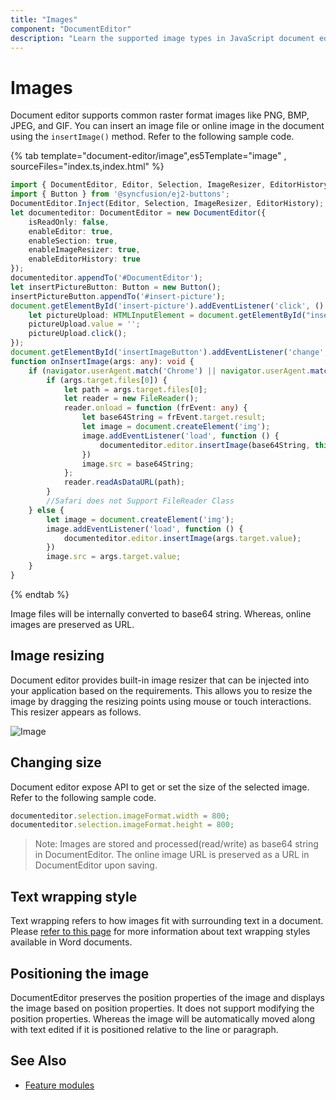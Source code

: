 ```yaml
---
title: "Images"
component: "DocumentEditor"
description: "Learn the supported image types in JavaScript document editor and how to insert, resize, format images."
---
```


# Images

Document editor supports common raster format images like PNG, BMP, JPEG, and GIF. You can insert an image file or online image in the document using the `insertImage()` method. Refer to the following sample code.

{% tab template="document-editor/image",es5Template="image" , sourceFiles="index.ts,index.html" %}

```typescript
import { DocumentEditor, Editor, Selection, ImageResizer, EditorHistory } from '@syncfusion/ej2-documenteditor';
import { Button } from '@syncfusion/ej2-buttons';
DocumentEditor.Inject(Editor, Selection, ImageResizer, EditorHistory);
let documenteditor: DocumentEditor = new DocumentEditor({
    isReadOnly: false,
    enableEditor: true,
    enableSection: true,
    enableImageResizer: true,
    enableEditorHistory: true
});
documenteditor.appendTo('#DocumentEditor');
let insertPictureButton: Button = new Button();
insertPictureButton.appendTo('#insert-picture');
document.getElementById('insert-picture').addEventListener('click', () => {
    let pictureUpload: HTMLInputElement = document.getElementById("insertImageButton") as HTMLInputElement;
    pictureUpload.value = '';
    pictureUpload.click();
});
document.getElementById('insertImageButton').addEventListener('change', onInsertImage);
function onInsertImage(args: any): void {
    if (navigator.userAgent.match('Chrome') || navigator.userAgent.match('Firefox') || navigator.userAgent.match('Edge') || navigator.userAgent.match('MSIE') || navigator.userAgent.match('.NET')) {
        if (args.target.files[0]) {
            let path = args.target.files[0];
            let reader = new FileReader();
            reader.onload = function (frEvent: any) {
                let base64String = frEvent.target.result;
                let image = document.createElement('img');
                image.addEventListener('load', function () {
                    documenteditor.editor.insertImage(base64String, this.width, this.height);
                })
                image.src = base64String;
            };
            reader.readAsDataURL(path);
        }
        //Safari does not Support FileReader Class
    } else {
        let image = document.createElement('img');
        image.addEventListener('load', function () {
            documenteditor.editor.insertImage(args.target.value);
        })
        image.src = args.target.value;
    }
}
```

{% endtab %}

Image files will be internally converted to base64 string. Whereas, online images are preserved as URL.

## Image resizing

Document editor provides built-in image resizer that can be injected into your application based on the requirements. This allows you to resize the image by dragging the resizing points using mouse or touch interactions. This resizer appears as follows.

![Image](images/image.png)

## Changing size

Document editor expose API to get or set the size of the selected image. Refer to the following sample code.

```typescript
documenteditor.selection.imageFormat.width = 800;
documenteditor.selection.imageFormat.height = 800;
```

>Note: Images are stored and processed(read/write) as base64 string in DocumentEditor. The online image URL is preserved as a URL in DocumentEditor upon saving.

## Text wrapping style

Text wrapping refers to how images fit with surrounding text in a document. Please [refer to this page](../document-editor/text-wrapping-style) for more information about text wrapping styles available in Word documents.

## Positioning the image

DocumentEditor preserves the position properties of the image and displays the image based on position properties. It does not support modifying the position properties. Whereas the image will be automatically moved along with text edited if it is positioned relative to the line or paragraph.

## See Also

* [Feature modules](../document-editor/feature-module/)
